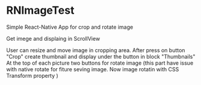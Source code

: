 # RNImageTest
Simple React-Native App for crop and rotate image

Get imege and displaing in ScrollView

User can resize and move image in cropping area.
After press on button "Crop" create thumbnail and display under the button in block "Thumbnails"
At the top of each picture two buttons for rotate image (this part have issue with native rotate for fiture seving image. Now image rotatin with CSS Transform property )
